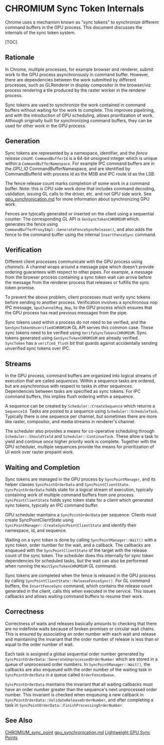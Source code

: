 # CHROMIUM Sync Token Internals

Chrome uses a mechanism known as "sync tokens" to synchronize different command
buffers in the GPU process. This document discusses the internals of the sync
token system.

[TOC]

## Rationale

In Chrome, multiple processes, for example browser and renderer, submit work to
the GPU process asynchronously in command buffer. However, there are
dependencies between the work submitted by different processes, such as
GLRenderer in display compositor in the browser/viz process rendering a tile
produced by the raster worker in the renderer process.

Sync tokens are used to synchronize the work contained in command buffers
without waiting for the work to complete. This improves pipelining, and with the
introduction of GPU scheduling, allows prioritization of work. Although
originally built for synchronizing command buffers, they can be used for other
work in the GPU process.

## Generation

Sync tokens are represented by a namespace, identifier, and the *fence release
count*. `CommandBufferId` is a 64-bit unsigned integer which is unique within a
`CommandBufferNamespace`. For example IPC command buffers are in the *GPU_IO*
CommandBufferNamespace, and are identified by CommandBufferId with process id as
the MSB and IPC route id as the LSB.

The fence release count marks completion of some work in a command buffer. Note:
this is CPU side work done that includes command decoding, validation, issuing
GL calls to the driver, etc. and not GPU side work. See
[gpu_synchronication.md](/docs/design/gpu_synchronization.md) for more
information about synchronizing GPU work.

Fences are typically generated or inserted on the client using a sequential
counter. The corresponding GL API is `GenSyncTokenCHROMIUM` which generates the
fence using `CommandBufferProxyImpl::GenerateFenceSyncRelease()`, and also adds
the fence to the command buffer using the internal `InsertFenceSync` command.

## Verification

Different client processes communicate with the GPU process using *channels*. A
channel wraps around a message pipe which doesn't provide ordering guarantees
with respect to other pipes. For example, a message from the browser process
containing a sync token wait can arrive before the message from the renderer
process that releases or fulfills the sync token promise.

To prevent the above problem, client processes must verify sync tokens before
sending to another process. Verification involves a synchronous nop IPC message,
`GpuChannelMsg_Nop`, to the GPU process which ensures that the GPU process has
read previous messages from the pipe.

Sync tokens used within a process do not need to be verified, and the
`GenSyncTokenUnverifiedCHROMIUM` GL API serves this common case. These sync
tokens need to be verified using `VerifySyncTokensCHROMIUM`. Sync tokens
generated using `GenSyncTokenCHROMIUM` are already verified. `SyncToken` has a
`verified_flush` bit that guards against accidentally sending unverified sync
tokens over IPC.

## Streams

In the GPU process, command buffers are organized into logical streams of
execution that are called *sequences*. Within a sequence tasks are ordered, but
are asynchronous with respect to tasks in other sequences. Dependencies between
tasks are specified as sync tokens. For IPC command buffers, this implies flush
ordering within a sequence.

A sequence can be created by `Scheduler::CreateSequence` which returns a
`SequenceId`. Tasks are posted to a sequence using `Scheduler::ScheduleTask`.
Typically there is one sequence per channel, but sometimes there are more like
raster, compositor, and media streams in renderer's channel.

The scheduler also provides a means for co-operative scheduling through
`Scheduler::ShouldYield` and `Scheduler::ContinueTask`. These allow a task to
yield and continue once higher priority work is complete. Together with the GPU
scheduler, multiple sequences provide the means for prioritization of UI work
over raster prepaint work.

## Waiting and Completion

Sync tokens are managed in the GPU process by `SyncPointManager`, and its helper
classes `SyncPointOrderData` and `SyncPointClientState`. `SyncPointOrderData`
holds state for a logical stream of execution, typically containing work of
multiple command buffers from one process. `SyncPointClientState` holds sync token
state for a client which generated sync tokens, typically an IPC command buffer.

GPU scheduler maintains a `SyncPointOrderData` per sequence. Clients must create
SyncPointClientState using `SyncPointManager::CreateSyncPointClientState` and
identify their namespace, id, and sequence.

Waiting on a sync token is done by calling `SyncPointManager::Wait()` with a
sync token, order number for the wait, and a callback. The callbacks are
enqueued with the `SyncPointClientState` of the target with the release count of
the sync token. The scheduler does this internally for sync token dependencies
for scheduled tasks, but the wait can also be performed when running the
`WaitSyncTokenCHROMIUM` GL command.

Sync tokens are completed when the fence is released in the GPU process by
calling `SyncPointClientState::ReleaseFenceSync()`. For GL command buffers, the
`InsertFenceSync` command, which contains the release count generated in the
client, calls this when executed in the service. This issues callbacks and
allows waiting command buffers to resume their work.

## Correctness

Correctness of waits and releases basically amounts to checking that there are
no indefinite waits because of broken promises or circular wait chains. This is
ensured by associating an order number with each wait and release and
maintaining the invariant that the order number of release is less than or equal
to the order number of wait.

Each task is assigned a global sequential order number generated by
`SyncPointOrderData::GenerateUnprocessedOrderNumber` which are stored in a queue
of unprocessed order numbers. In `SyncPointManager::Wait()`, the callbacks are
also enqueued with the order number of the waiting task in `SyncPointOrderData`
in a queue called `OrderFenceQueue`.

`SyncPointOrderData` maintains the invariant that all waiting callbacks must
have an order number greater than the sequence's next unprocessed order number.
This invariant is checked when enqueuing a new callback in
`SyncPointOrderData::ValidateReleaseOrderNumber`, and after completing a task in
`SyncPointOrderData::FinishProcessingOrderNumber`.


## See Also

[CHROMIUM_sync_point](/gpu/GLES2/extensions/CHROMIUM/CHROMIUM_sync_point.txt)
[gpu_synchronication.md](/docs/design/gpu_synchronization.md)
[Lightweight GPU Sync Points](https://docs.google.com/document/d/1XwBYFuTcINI84ShNvqifkPREs3sw5NdaKzKqDDxyeHk/edit)
